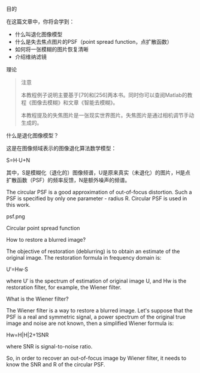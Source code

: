 目的

在这篇文章中，你将会学到：

* 什么叫退化图像模型
* 什么是失去焦点图片的PSF（point spread function，点扩散函数）
* 如何将一张模糊的图片恢复清晰
* 介绍维纳滤镜

理论

> 注意
> 
> 本教程例子说明主要基于[79]和[256]两本书。同时你可以查阅Matlab的教程《图像去模糊》和文章《智能去模糊》。
>
> 本教程提及的失焦图片是一张现实世界图片。失焦图片是通过相机调节手动生成的。

什么是退化图像模型？

这是在图像频域表示的图像退化算法数学模型：

S=H⋅U+N

其中，S是模糊化（退化的）图像频谱，U是原来真实（未退化）的图片，H是点扩散函数（PSF）的频率反馈，N是额外噪声的频谱。

The circular PSF is a good approximation of out-of-focus distortion. Such a PSF is specified by only one parameter - radius R. Circular PSF is used in this work.

psf.png

Circular point spread function

How to restore a blurred image?

The objective of restoration (deblurring) is to obtain an estimate of the original image. The restoration formula in frequency domain is:

U′=Hw⋅S

where U′ is the spectrum of estimation of original image U, and Hw is the restoration filter, for example, the Wiener filter.

What is the Wiener filter?

The Wiener filter is a way to restore a blurred image. Let's suppose that the PSF is a real and symmetric signal, a power spectrum of the original true image and noise are not known, then a simplified Wiener formula is:

Hw=H|H|2+1SNR

where SNR is signal-to-noise ratio.

So, in order to recover an out-of-focus image by Wiener filter, it needs to know the SNR and R of the circular PSF.